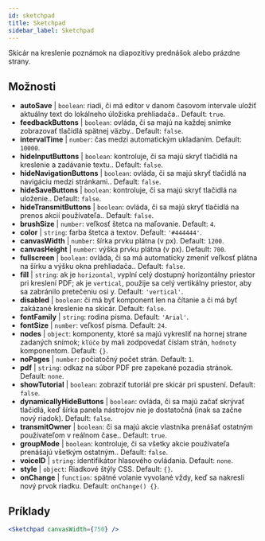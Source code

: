 ```yaml
---
id: sketchpad 
title: Sketchpad
sidebar_label: Sketchpad
---
```


Skicár na kreslenie poznámok na diapozitívy prednášok alebo prázdne strany.

## Možnosti

* __autoSave__ | `boolean`: riadi, či má editor v danom časovom intervale uložiť aktuálny text do lokálneho úložiska prehliadača.. Default: `true`.
* __feedbackButtons__ | `boolean`: ovláda, či sa majú na každej snímke zobrazovať tlačidlá spätnej väzby.. Default: `false`.
* __intervalTime__ | `number`: čas medzi automatickým ukladaním. Default: `10000`.
* __hideInputButtons__ | `boolean`: kontroluje, či sa majú skryť tlačidlá na kreslenie a zadávanie textu.. Default: `false`.
* __hideNavigationButtons__ | `boolean`: ovláda, či sa majú skryť tlačidlá na navigáciu medzi stránkami.. Default: `false`.
* __hideSaveButtons__ | `boolean`: kontroluje, či sa majú skryť tlačidlá na uloženie.. Default: `false`.
* __hideTransmitButtons__ | `boolean`: ovláda, či sa majú skryť tlačidlá na prenos akcií používateľa.. Default: `false`.
* __brushSize__ | `number`: veľkosť štetca na maľovanie. Default: `4`.
* __color__ | `string`: farba štetca a textov. Default: `'#444444'`.
* __canvasWidth__ | `number`: šírka prvku plátna (v px). Default: `1200`.
* __canvasHeight__ | `number`: výška prvku plátna (v px). Default: `700`.
* __fullscreen__ | `boolean`: ovláda, či sa má automaticky zmeniť veľkosť plátna na šírku a výšku okna prehliadača.. Default: `false`.
* __fill__ | `string`: ak je `horizontal`, vyplní celý dostupný horizontálny priestor pri kreslení PDF; ak je `vertical`, použije sa celý vertikálny priestor, aby sa zabránilo pretečeniu osi y. Default: `'vertical'`.
* __disabled__ | `boolean`: či má byť komponent len na čítanie a či má byť zakázané kreslenie na skicár. Default: `false`.
* __fontFamily__ | `string`: rodina písma. Default: `'Arial'`.
* __fontSize__ | `number`: veľkosť písma. Default: `24`.
* __nodes__ | `object`: komponenty, ktoré sa majú vykresliť na hornej strane zadaných snímok; `kľúče` by mali zodpovedať číslam strán, `hodnoty` komponentom. Default: `{}`.
* __noPages__ | `number`: počiatočný počet strán. Default: `1`.
* __pdf__ | `string`: odkaz na súbor PDF pre zapekané pozadia stránok. Default: `none`.
* __showTutorial__ | `boolean`: zobraziť tutoriál pre skicár pri spustení. Default: `false`.
* __dynamicallyHideButtons__ | `boolean`: ovláda, či sa majú začať skrývať tlačidlá, keď šírka panela nástrojov nie je dostatočná (inak sa začne nový riadok). Default: `false`.
* __transmitOwner__ | `boolean`: či sa majú akcie vlastníka prenášať ostatným používateľom v reálnom čase.. Default: `true`.
* __groupMode__ | `boolean`: kontroluje, či sa všetky akcie používateľa prenášajú všetkým ostatným.. Default: `false`.
* __voiceID__ | `string`: identifikátor hlasového ovládania. Default: `none`.
* __style__ | `object`: Riadkové štýly CSS. Default: `{}`.
* __onChange__ | `function`: spätné volanie vyvolané vždy, keď sa nakreslí nový prvok riadku. Default: `onChange() {}`.


## Príklady

```jsx live
<Sketchpad canvasWidth={750} />
```

